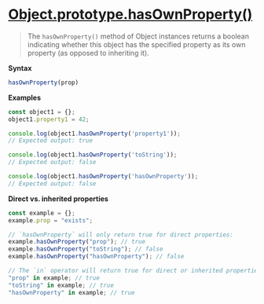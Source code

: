 # [Object.prototype.hasOwnProperty()](https://developer.mozilla.org/en-US/docs/Web/JavaScript/Reference/Global_Objects/Object/hasOwnProperty)
> The `hasOwnProperty()` method of Object instances returns a boolean indicating whether this object has the specified property as its own property (as opposed to inheriting it).

**Syntax**
```javascript
hasOwnProperty(prop)
```

**Examples**
```javascript
const object1 = {};
object1.property1 = 42;

console.log(object1.hasOwnProperty('property1'));
// Expected output: true

console.log(object1.hasOwnProperty('toString'));
// Expected output: false

console.log(object1.hasOwnProperty('hasOwnProperty'));
// Expected output: false
```

**Direct vs. inherited properties**
```javascript
const example = {};
example.prop = "exists";

// `hasOwnProperty` will only return true for direct properties:
example.hasOwnProperty("prop"); // true
example.hasOwnProperty("toString"); // false
example.hasOwnProperty("hasOwnProperty"); // false

// The `in` operator will return true for direct or inherited properties:
"prop" in example; // true
"toString" in example; // true
"hasOwnProperty" in example; // true
```
